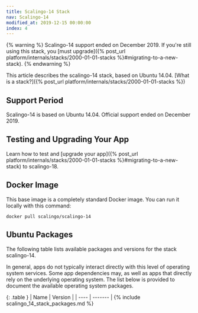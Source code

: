 ```yaml
---
title: Scalingo-14 Stack
nav: Scalingo-14
modified_at: 2019-12-15 00:00:00
index: 4
---
```


{% warning %}
  Scalingo-14 support ended on December 2019. If you're still using this stack, you [must upgrade]({% post_url platform/internals/stacks/2000-01-01-stacks %}#migrating-to-a-new-stack).
{% endwarning %}

This article describes the scalingo-14 stack, based on Ubuntu 14.04. [What is a stack?]({% post_url platform/internals/stacks/2000-01-01-stacks %})

## Support Period

Scalingo-14 is based on Ubuntu 14.04. Official support ended on December 2019.

## Testing and Upgrading Your App

Learn how to test and [upgrade your app]({% post_url platform/internals/stacks/2000-01-01-stacks %}#migrating-to-a-new-stack) to scalingo-18.

##  Docker Image

This base image is a completely standard Docker image. You can run it locally with this command:

```
docker pull scalingo/scalingo-14
```

## Ubuntu Packages

The following table lists available packages and versions for the stack scalingo-14.

In general, apps do not typically interact directly with this level of operating system services. Some app dependencies may, as well as apps that directly rely on the underlying operating system. The list below is provided to document the available operating system packages.

{: .table }
| Name | Version |
| ---- | ------- |
{% include scalingo_14_stack_packages.md %}
